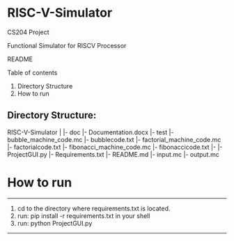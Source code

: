 # RISC-V-Simulator
CS204 Project

Functional Simulator for RISCV Processor

README

Table of contents
1. Directory Structure
2. How to run

Directory Structure:
--------------------
RISC-V-Simulator
  |
  |- doc
        |- Documentation.docx
  |- test
        |- bubble_machine_code.mc 
        |- bubblecode.txt
        |- factorial_machine_code.mc
        |- factorialcode.txt
        |- fibonacci_machine_code.mc
        |- fibonaccicode.txt
  |- 
  |- ProjectGUI.py 
  |- Requirements.txt
  |- README.md
  |- input.mc
  |- output.mc

# How to run
------------
1. cd to the directory where requirements.txt is located.
2. run: pip install -r requirements.txt in your shell
3. run: python ProjectGUI.py
------------
